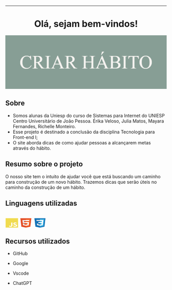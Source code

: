 <hr>

 <div align=center>

# Olá, sejam bem-vindos!

 ![](./assets/imagens/criar_habito.png)

 
 </div>

## Sobre
- Somos alunas da Uniesp do curso de Sistemas para Internet do UNIESP Centro Universitário de João Pessoa. Érika Veloso, Julia Matos, Mayara Fernandes, Richelle Monteiro.  
- Esse projeto é destinado a conclusão da disciplina Tecnologia para Front-end I;
- O site aborda dicas de como ajudar pessoas a alcançarem metas através do hábito.


## Resumo sobre o projeto

O nosso site tem o intuito de ajudar você que está buscando um caminho para construção de um novo hábito. Trazemos dicas que serão úteis no caminho da construção de um hábito.


## Linguagens utilizadas
<div style="display: inline_block"><br>
  <img align="center" alt="Js" height="30" width="40" src="https://raw.githubusercontent.com/devicons/devicon/master/icons/javascript/javascript-plain.svg">
  <img align="center" alt="HTML" height="30" width="40" src="https://raw.githubusercontent.com/devicons/devicon/master/icons/html5/html5-original.svg">
  <img align="center" alt="CSS" height="30" width="40" src="https://raw.githubusercontent.com/devicons/devicon/master/icons/css3/css3-original.svg">
</div>

## Recursos utilizados 

<p> 

* GitHub

* Google

* Vscode

* ChatGPT

</p>
